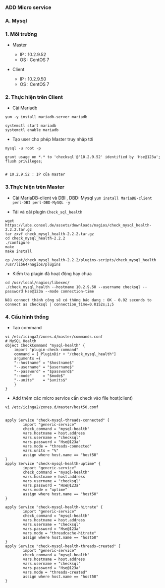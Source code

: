 ### ADD Micro service


### A. Mysql
### 1. Môi trường
- Master
	- IP : 10.2.9.52
	- OS : CentOS 7


- Client
	- IP : 10.2.9.50
	- OS : CentOS 7


### 2. Thực hiện trên Client

- Cài Mariadb

```
yum -y install mariadb-server mariadb

systemctl start mariadb
systemctl enable mariadb

```

- Tạo user cho phép Master truy nhập tới 
```
mysql -u root -p

grant usage on *.* to 'checksql'@'10.2.9.52' identified by 'Hse@123a';
flush privileges;


# 10.2.9.52 : IP của master
```

### 3.Thực hiện trên Master

- Cài MariaDB-client và DBI , DBD::Mysql 
` yum install MariaDB-client perl-DBI perl-DBD-MySQL -y `

- Tải và cài plugin `Check_sql_health `
```
wget https://labs.consol.de/assets/downloads/nagios/check_mysql_health-2.2.2.tar.gz 
tar zxvf check_mysql_health-2.2.2.tar.gz 
cd check_mysql_health-2.2.2
./configure
make
make install

cp /root/check_mysql_health-2.2.2/plugins-scripts/check_mysql_health /usr/lib64/nagios/plugins

```

- Kiểm tra plugin đã hoạt động hay chưa

```
cd /usr/local/nagios/libexec/
./check_mysql_health --hostname 10.2.9.50 --username checksql --password Hse@123a --mode connection-time

Nếu connect thành công sẽ có thông báo dạng : OK - 0.02 seconds to connect as checksql | connection_time=0.0152s;1;5

```


### 4. Cấu hình thống
- Tạo command
```
vi /etc/icinga2/zones.d/master/commands.conf
# MySQL Health
object CheckCommand "mysql-health" {
	import "plugin-check-command"
	command = [ PluginDir + "/check_mysql_health"]
	arguments ={
	"--hostname" = "$hostname$"
	"--username" = "$username$"
	"--password" = "$password$"
	"--mode"	 = "$mode$"
	"--units"    = "$units$"
	}
}
```

- Add thêm các micro service cần check vào file host(client)
```
vi /etc/icinga2/zones.d/master/host50.conf


apply Service "check-mysql-threads-connected" {
        import "generic-service"
        check_command = "mysql-health"
        vars.hostname = host.address
        vars.username = "checksql"
        vars.password = "Hse@123a"
        vars.mode = "threads-connected" 
        vars.units = "%"
        assign where host.name == "host50"
}
apply Service "check-mysql-health-uptime" {
        import "generic-service"
        check_command = "mysql-health"
        vars.hostname = host.address
        vars.username = "checksql"
        vars.password = "Hse@123a"
        vars.mode = "uptime" 
        assign where host.name == "host50"
}

apply Service "check-mysql-health-hitrate" {
        import "generic-service"
        check_command = "mysql-health"
        vars.hostname = host.address
        vars.username = "checksql"
        vars.password = "Hse@123a"
        vars.mode = "threadcache-hitrate" 
        assign where host.name == "host50"
}
apply Service "check-mysql-health-threads-created" {
        import "generic-service"
        check_command = "mysql-health"
        vars.hostname = host.address
        vars.username = "checksql"
        vars.password = "Hse@123a"
        vars.mode = "threads-created" 
        assign where host.name == "host50"
}
```











